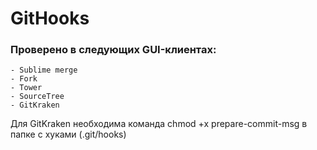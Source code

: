 # GitHooks

### Проверено в следующих GUI-клиентах:
    - Sublime merge
    - Fork
    - Tower
    - SourceTree
    - GitKraken 
    
Для GitKraken необходима команда chmod +x prepare-commit-msg в папке с хуками (.git/hooks)
    
